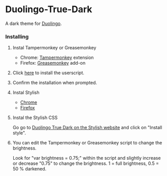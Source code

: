 # Duolingo-True-Dark
A dark theme for [Duolingo](https://www.duolingo.com/).

### Installing

1. Instal Tampermonkey or Greasemonkey
   - Chrome: [Tampermonkey](https://chrome.google.com/webstore/detail/dhdgffkkebhmkfjojejmpbldmpobfkfo) extension
   - Firefox: [Greasemonkey](https://addons.mozilla.org/en-US/firefox/addon/greasemonkey/) add-on

2. Click [here](https://github.com/elvepr/Duolingo-True-Dark/raw/master/DuoTrueDark.js) to install the userscript.

3. Confirm the installation when prompted.

4. Instal Stylish

   - [Chrome](https://chrome.google.com/webstore/detail/stylish-custom-themes-for/fjnbnpbmkenffdnngjfgmeleoegfcffe)
   - [Firefox](https://addons.mozilla.org/en-US/firefox/addon/stylish/)

5. Instal the Stylish CSS

   Go go to [Duolingo True Dark on the Stylish website](https://userstyles.org/styles/151083/duolingo-true-dark) and click on "Install style".

6. You can edit the Tampermonkey or Greasemonkey script to change the brightness.

   Look for "var brightness = 0.75;" within the script and slightly increase or decrease "0.75" to change the brightness. 1 = full brightness, 0.5 = 50 % darkened.
